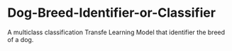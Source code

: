 # Dog-Breed-Identifier-or-Classifier
 A multiclass classification Transfe Learning Model that identifier the breed of a dog.
